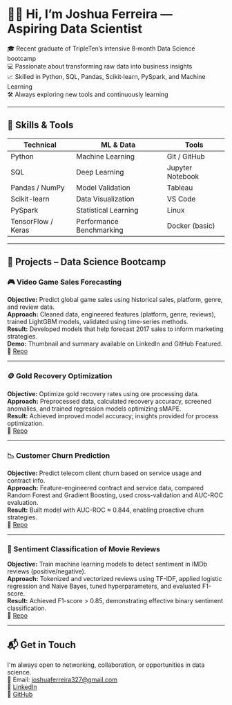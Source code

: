 # 👋🏼 Hi, I’m Joshua Ferreira — Aspiring Data Scientist

🎓 Recent graduate of TripleTen’s intensive 8‑month Data Science bootcamp  
💻 Passionate about transforming raw data into business insights  
📈 Skilled in Python, SQL, Pandas, Scikit‑learn, PySpark, and Machine Learning  
🛠 Always exploring new tools and continuously learning  

---

## 🧰 Skills & Tools

| Technical       | ML & Data                | Tools                |
|-----------------|--------------------------|----------------------|
| Python          | Machine Learning         | Git / GitHub         |
| SQL             | Deep Learning            | Jupyter Notebook     |
| Pandas / NumPy  | Model Validation         | Tableau              |
| Scikit-learn    | Data Visualization       | VS Code              |
| PySpark         | Statistical Learning     | Linux                |
| TensorFlow / Keras | Performance Benchmarking | Docker (basic)     |

---

## 🚀 Projects – Data Science Bootcamp

### 🎮 Video Game Sales Forecasting
**Objective:** Predict global game sales using historical sales, platform, genre, and review data.  
**Approach:** Cleaned data, engineered features (platform, genre, reviews), trained LightGBM models, validated using time-series methods.  
**Result:** Developed models that help forecast 2017 sales to inform marketing strategies.  
**Demo:** Thumbnail and summary available on LinkedIn and GitHub Featured.  
🔗 [Repo](https://github.com/joshuaferreira327/video-game-sales-forecasting)

---

### 🪙 Gold Recovery Optimization  
**Objective:** Optimize gold recovery rates using ore processing data.  
**Approach:** Preprocessed data, calculated recovery accuracy, screened anomalies, and trained regression models optimizing sMAPE.  
**Result:** Achieved improved model accuracy; insights provided for process optimization.  
🔗 [Repo](https://github.com/joshuaferreira327/gold-recovery-optimization)

---

### 📉 Customer Churn Prediction  
**Objective:** Predict telecom client churn based on service usage and contract info.  
**Approach:** Feature-engineered contract and service data, compared Random Forest and Gradient Boosting, used cross-validation and AUC-ROC evaluation.  
**Result:** Built model with AUC-ROC ≈ 0.844, enabling proactive churn strategies.  
🔗 [Repo](https://github.com/joshuaferreira327/customer-churn-prediction)

---

### 💬 Sentiment Classification of Movie Reviews  
**Objective:** Train machine learning models to detect sentiment in IMDb reviews (positive/negative).  
**Approach:** Tokenized and vectorized reviews using TF-IDF, applied logistic regression and Naive Bayes, tuned hyperparameters, and evaluated F1-score.  
**Result:** Achieved F1-score > 0.85, demonstrating effective binary sentiment classification.  
🔗 [Repo](https://github.com/joshuaferreira327/text-sentiment-classification)

---

## 📬 Get in Touch

I'm always open to networking, collaboration, or opportunities in data science.  
📧 Email: joshuaferreira327@gmail.com  
🔗 [LinkedIn](https://www.linkedin.com/in/joshua-ferreira)  
🐙 [GitHub](https://github.com/joshuaferreira327)
